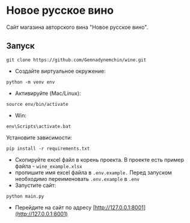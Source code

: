 # Новое русское вино

Сайт магазина авторского вина "Новое русское вино".

## Запуск

```git clone https://github.com/Gennadynemchin/wine.git```
- Создайте виртуальное окружение:
```
python -m venv env
```
- Активируйте (Mac/Linux):
```
source env/bin/activate
```
- Win:
```
env\Scripts\activate.bat
```
Установите зависимости:
```
pip install -r requirements.txt
```
- Скопируйте excel файл в корень проекта. В проекте есть пример файла - 
```wine_example.xlsx```
- пропишите имя excel файла в ```.env.example.``` Перед запуском необходимо
переименовать ```.env.example``` в ```.env```
- Запустите сайт:
```
python main.py
```
- Перейдите на сайт по адресу [http://127.0.0.1:8001](http://127.0.0.1:8001)


